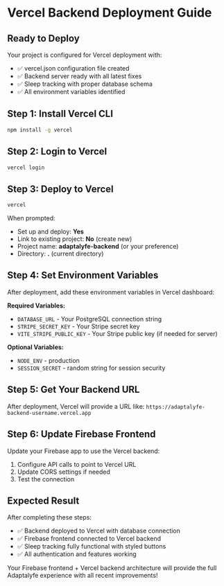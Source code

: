 # Vercel Backend Deployment Guide

## Ready to Deploy

Your project is configured for Vercel deployment with:
- ✅ vercel.json configuration file created
- ✅ Backend server ready with all latest fixes
- ✅ Sleep tracking with proper database schema
- ✅ All environment variables identified

## Step 1: Install Vercel CLI
```bash
npm install -g vercel
```

## Step 2: Login to Vercel
```bash
vercel login
```

## Step 3: Deploy to Vercel
```bash
vercel
```

When prompted:
- Set up and deploy: **Yes**
- Link to existing project: **No** (create new)
- Project name: **adaptalyfe-backend** (or your preference)
- Directory: **.** (current directory)

## Step 4: Set Environment Variables

After deployment, add these environment variables in Vercel dashboard:

**Required Variables:**
- `DATABASE_URL` - Your PostgreSQL connection string
- `STRIPE_SECRET_KEY` - Your Stripe secret key
- `VITE_STRIPE_PUBLIC_KEY` - Your Stripe public key (if needed for server)

**Optional Variables:**
- `NODE_ENV` - production
- `SESSION_SECRET` - random string for session security

## Step 5: Get Your Backend URL

After deployment, Vercel will provide a URL like:
`https://adaptalyfe-backend-username.vercel.app`

## Step 6: Update Firebase Frontend

Update your Firebase app to use the Vercel backend:
1. Configure API calls to point to Vercel URL
2. Update CORS settings if needed
3. Test the connection

## Expected Result

After completing these steps:
- ✅ Backend deployed to Vercel with database connection
- ✅ Firebase frontend connected to Vercel backend
- ✅ Sleep tracking fully functional with styled buttons
- ✅ All authentication and features working

Your Firebase frontend + Vercel backend architecture will provide the full Adaptalyfe experience with all recent improvements!